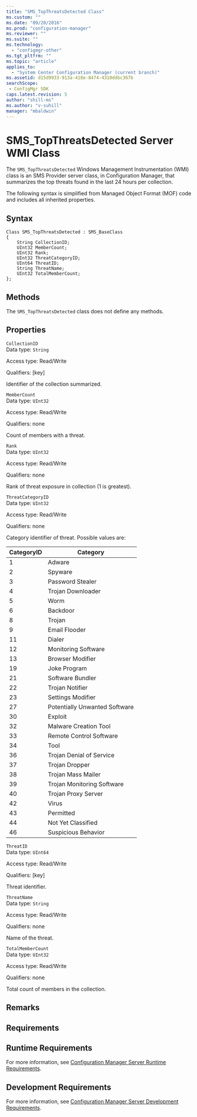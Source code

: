 ```yaml
---
title: "SMS_TopThreatsDetected Class"
ms.custom: ""
ms.date: "09/20/2016"
ms.prod: "configuration-manager"
ms.reviewer: ""
ms.suite: ""
ms.technology:
  - "configmgr-other"
ms.tgt_pltfrm: ""
ms.topic: "article"
applies_to:
  - "System Center Configuration Manager (current branch)"
ms.assetid: d15d9933-913a-418e-8474-4310ddbc367bsearchScope: - ConfigMgr SDK
caps.latest.revision: 5
author: "shill-ms"
ms.author: "v-suhill"
manager: "mbaldwin"
---
```

# SMS_TopThreatsDetected Server WMI Class
The `SMS_TopThreatsDetected` Windows Management Instrumentation (WMI) class is an SMS Provider server class, in Configuration Manager, that summarizes the top threats found in the last 24 hours per collection.  

 The following syntax is simplified from Managed Object Format (MOF) code and includes all inherited properties.  

## Syntax  

```  
Class SMS_TopThreatsDetected : SMS_BaseClass  
{  
    String CollectionID;  
    UInt32 MemberCount;  
    UInt32 Rank;  
    UInt32 ThreatCategoryID;  
    UInt64 ThreatID;  
    String ThreatName;  
    UInt32 TotalMemberCount;  
};  
```  

## Methods  
 The `SMS_TopThreatsDetected` class does not define any methods.  

## Properties  
 `CollectionID`  
 Data type: `String`  

 Access type: Read/Write  

 Qualifiers: [key]  

 Identifier of the collection summarized.  

 `MemberCount`  
 Data type: `UInt32`  

 Access type: Read/Write  

 Qualifiers: none  

 Count of members with a threat.  

 `Rank`  
 Data type: `UInt32`  

 Access type: Read/Write  

 Qualifiers: none  

 Rank of threat exposure in collection (1 is greatest).  

 `ThreatCategoryID`  
 Data type: `UInt32`  

 Access type: Read/Write  

 Qualifiers: none  

 Category identifier of threat. Possible values are:  

|CategoryID|Category|  
|----------------|--------------|  
|1|Adware|  
|2|Spyware|  
|3|Password Stealer|  
|4|Trojan Downloader|  
|5|Worm|  
|6|Backdoor|  
|8|Trojan|  
|9|Email Flooder|  
|11|Dialer|  
|12|Monitoring Software|  
|13|Browser Modifier|  
|19|Joke Program|  
|21|Software Bundler|  
|22|Trojan Notifier|  
|23|Settings Modifier|  
|27|Potentially Unwanted Software|  
|30|Exploit|  
|32|Malware Creation Tool|  
|33|Remote Control Software|  
|34|Tool|  
|36|Trojan Denial of Service|  
|37|Trojan Dropper|  
|38|Trojan Mass Mailer|  
|39|Trojan Monitoring Software|  
|40|Trojan Proxy Server|  
|42|Virus|  
|43|Permitted|  
|44|Not Yet Classified|  
|46|Suspicious Behavior|  

 `ThreatID`  
 Data type: `UInt64`  

 Access type: Read/Write  

 Qualifiers: [key]  

 Threat identifier.  

 `ThreatName`  
 Data type: `String`  

 Access type: Read/Write  

 Qualifiers: none  

 Name of the threat.  

 `TotalMemberCount`  
 Data type: `UInt32`  

 Access type: Read/Write  

 Qualifiers: none  

 Total count of members in the collection.  

## Remarks  

## Requirements  

## Runtime Requirements  
 For more information, see [Configuration Manager Server Runtime Requirements](../../../develop/core/reqs/server-runtime-requirements.md).  

## Development Requirements  
 For more information, see [Configuration Manager Server Development Requirements](../../../develop/core/reqs/server-development-requirements.md).
